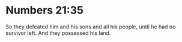 # Numbers 21:35

So they defeated him and his sons and all his people, until he had no survivor left. And they possessed his land.
